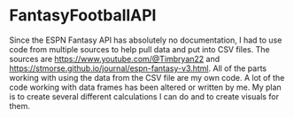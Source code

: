 # FantasyFootballAPI

Since the ESPN Fantasy API has absolutely no documentation, I had to use code from multiple sources to help pull data and put into CSV files. The sources are https://www.youtube.com/@Timbryan22 and https://stmorse.github.io/journal/espn-fantasy-v3.html.
All of the parts working with using the data from the CSV file are my own code. A lot of the code working with data frames has been altered or written by me. My plan is to create several different calculations I can do and to create visuals for them.
